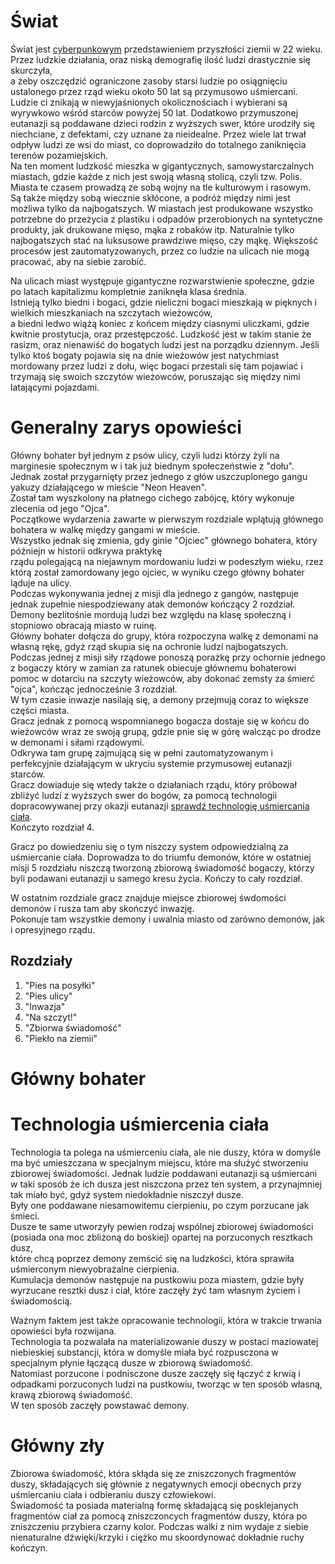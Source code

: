 ﻿# Świat
Świat jest [cyberpunkowym](https://pl.wikipedia.org/wiki/Cyberpunk) przedstawieniem przyszłości ziemii w 22 wieku.  
Przez ludzkie działania, oraz niską demografię ilość ludzi drastycznie się skurczyła,  
a żeby oszczędzić ograniczone zasoby starsi ludzie po osiągnięciu ustalonego przez rząd wieku około 50 lat są przymusowo uśmiercani.
Ludzie ci znikają w niewyjaśnionych okolicznościach i wybierani są wyrywkowo wśród starców powyżej 50 lat.
Dodatkowo przymuszonej eutanazji są poddawane dzieci rodzin z wyższych swer, które urodziły się niechciane, z defektami, czy uznane za nieidealne.
Przez wiele lat trwał odpływ ludzi ze wsi do miast, co doprowadziło do totalnego zaniknięcia terenów pozamiejskich.  
Na ten moment ludzkość mieszka w gigantycznych, samowystarczalnych miastach, gdzie każde z nich jest swoją własną stolicą, czyli tzw. Polis.  
Miasta te czasem prowadzą ze sobą wojny na tle kulturowym i rasowym.  
Są także między sobą wiecznie skłócone, a podróż między nimi jest możliwa tylko da najbogatszych.
W miastach jest produkowane wszystko potrzebne do przeżycia z plastiku i odpadów przerobionych na syntetyczne produkty, jak drukowane mięso, mąka z robaków itp.
Naturalnie tylko najbogatszych stać na luksusowe prawdziwe mięso, czy mąkę.
Większość procesów jest zautomatyzowanych, przez co ludzie na ulicach nie mogą pracować, aby na siebie zarobić.

Na ulicach miast występuje gigantyczne rozwarstwienie społeczne, gdzie po latach kapitalizmu kompletnie zaniknęła klasa średnia.  
Istnieją tylko biedni i bogaci, gdzie nieliczni bogaci mieszkają w pięknych i wielkich mieszkaniach na szczytach wieżowców,  
a biedni ledwo wiążą koniec z końcem między ciasnymi uliczkami, gdzie kwitnie prostytucja, oraz przestępczość.
Ludzkość jest w takim stanie że rasizm, oraz nienawiść do bogatych ludzi jest na porządku dziennym.
Jeśli tylko ktoś bogaty pojawia się na dnie wieżowów jest natychmiast mordowany przez ludzi z dołu, więc bogaci przestali się tam pojawiać i trzymają się swoich szczytów wieżowców, poruszając się między nimi latającymi pojazdami.

# Generalny zarys opowieści
Główny bohater był jednym z psów ulicy, czyli ludzi którzy żyli na marginesie społecznym w i tak już biednym społeczeństwie z "dołu".  
Jednak został przygarnięty przez jednego z głów uszczuplonego gangu yakuzy działającego w mieście "Neon Heaven".  
Został tam wyszkolony na płatnego cichego zabójcę, który wykonuje zlecenia od jego "Ojca".  
Początkowe wydarzenia zawarte w pierwszym rozdziale wplątują głównego bohatera w walkę między gangami w mieście.  
Wszystko jednak się zmienia, gdy ginie "Ojciec" głównego bohatera, który późniejn w historii odkrywa praktykę  
rządu polegającą na niejawnym mordowaniu ludzi w podeszłym wieku, rzez którą został zamordowany jego ojciec, w wyniku czego główny bohater ląduje na ulicy.  
Podczas wykonywania jednej z misji dla jednego z gangów, następuje jednak zupełnie niespodziewany atak demonów kończący 2 rozdział.
Demony bezlitośnie mordują ludzi bez względu na klasę społeczną i stopniowo obracają miasto w ruinę.  
Główny bohater dołącza do grupy, która rozpoczyna walkę z demonami na własną rękę, gdyż rząd skupia się na ochronie ludzi najbogatszych.
Podczas jednej z misji siły rządowe ponoszą porażkę przy ochornie jednego z bogaczy który w zamian za ratunek obiecuje głównemu bohaterowi pomoc w dotarciu na szczyty wieżowców, aby dokonać zemsty za śmierć "ojca", kończąc jednocześnie 3 rozdział.  
W tym czasie inwazje nasilają się, a demony przejmują coraz to większe części miasta.  
Gracz jednak z pomocą wspomnianego bogacza dostaje się w końcu do wieżowców wraz ze swoją grupą, gdzie pnie się w górę walcząc po drodze w demonami i siłami rządowymi.  
Odkrywa tam grupę zajmującą się w pełni zautomatyzowanym i perfekcyjnie działającym w ukryciu systemie przymusowej eutanazji starców.  
Gracz dowiaduje się wtedy także o działaniach rządu, który próbował zbliżyć ludzi z wyższych swer do bogów, za pomocą technologii dopracowywanej przy okazji eutanazji [sprawdź technologię uśmiercania ciała](#technologia-uśmiercenia-ciała).  
Kończyto rozdział 4.

Gracz po dowiedzeniu się o tym niszczy system odpowiedzialną za uśmiercanie ciała.
Doprowadza to do triumfu demonów, które w ostatniej misji 5 rozdziału niszczą tworzoną zbiorową świadomość bogaczy, którzy byli podawani eutanazji u samego kresu życia.
Kończy to cały rozdział.

W ostatnim rozdziale gracz znajduje miejsce zbiorowej śwdomości demonów i rusza tam aby skończyć inwazję.  
Pokonuje tam wszystkie demony i uwalnia miasto od zarówno demonów, jak i opresyjnego rządu.

## Rozdziały
1. "Pies na posyłki"
2. "Pies ulicy"
3. "Inwazja"
4. "Na szczyt!"
5. "Zbiorwa świadomość"
6. "Piekło na ziemii"

# Główny bohater

# Technologia uśmiercenia ciała
Technologia ta polega na uśmierceniu ciała, ale nie duszy, która w domyśle ma być umieszczana w specjalnym miejscu, które ma służyć stworzeniu zbiorowej świadomości.
Jednak ludzie poddawani eutanazji są uśmiercani w taki sposób że ich dusza jest niszczona przez ten system, a przynajmniej tak miało być, gdyż system niedokładnie niszczył dusze.  
Były one  poddawane niesamowitemu cierpieniu, po czym porzucane jak śmieci.  
Dusze te same utworzyły pewien rodzaj wspólnej zbiorowej świadomości (posiada ona moc zbliżoną do boskiej) opartej na porzuconych resztkach dusz,  
które chcą poprzez demony zemścić się na ludzkości, która sprawiła uśmierconym niewyobrażalne cierpienia.  
Kumulacja demonów następuje na pustkowiu poza miastem, gdzie były wyrzucane resztki dusz i ciał, które zaczęły żyć tam własnym życiem i świadomością.

Ważnym faktem jest także opracowanie technologii, która w trakcie trwania opowieści była rozwijana.  
Technologia ta pozwalała na materializowanie duszy w postaci maziowatej niebieskiej substancji, która w domyśle miała być rozpusczona w specjalnym płynie łączącą dusze w zbiorową świadomość.  
Natomiast porzucone i podnisczone dusze zaczęły się łączyć z krwią i odpadkami porzuconych ludzi na pustkowiu, tworząc w ten sposób własną, krawą zbiorową świadomość.  
W ten sposób zaczęły powstawać demony.

# Główny zły 
Zbiorowa świadomość, która skłąda się ze zniszczonych fragmentów duszy, składających się głównie z negatywnych emocji obecnych przy uśmiercaniu ciała i odbieraniu duszy człowiekowi.  
Świadomość ta posiada materialną formę składającą się posklejanych fragmentów ciał za pomocą zniszczoncych fragmentów duszy, która po zniszczeniu przybiera czarny kolor.
Podczas walki z nim wydaje z siebie nienaturalne dźwięki/krzyki i ciężko mu skoordynować dokładnie ruchy kończyn.